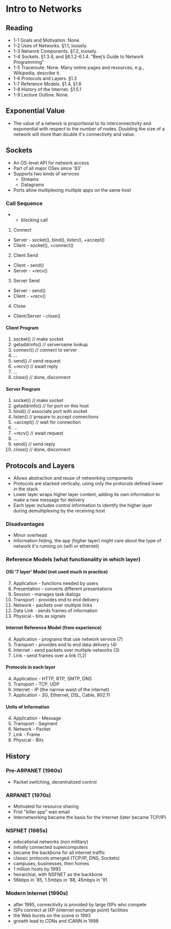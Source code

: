 # Intro to Networks

## Reading
*  1-1 Goals and Motivation. None.
*  1-2 Uses of Networks. §1.1, loosely. 
*  1-3 Network Components. §1.2, loosely. 
*  1-4 Sockets. §1.3.4, and §6.1.2-6.1.4. “Beej’s Guide to Network Programming” 
*  1-5 Traceroute. None. Many online pages and resources, e.g., Wikipedia, describe it. 
*  1-6 Protocols and Layers. §1.3 
*  1-7 Reference Models. §1.4, §1.6 
*  1-8 History of the Internet. §1.5.1 
*  1-9 Lecture Outline. None. 

## Exponential Value
- The value of a network is proportional to its interconnectivity and
  exponential with respect to the number of nodes. Doubling the size of a
  network will more than double it's connectivity and value.

## Sockets
- An OS-level API for network access
- Part of all major OSes since '83'
- Supports two kinds of services
  - Streams
  - Datagrams
- Ports allow multiplexing multiple apps on the same host

### Call Sequence
+ - blocking call

1. Connect
  * Server - socket(), bind(), listen(), +accept()
  * Client - socket(), +connect()
2. Client Send
  * Client - send()
  * Server - +recv()
3. Server Send
  * Server - send()
  * Client - +recv()
4. Close
  * Client/Server - close()

#### Client Program
1. socket()      // make socket
2. getaddrinfo() // servername lookup
3. connect()     // connect to server
4. ...
5. send()        // send request
6. +recv()        // await reply
7. ...
8. close()       // done, disconnect

#### Server Program
1. socket()      // make socket
2. getaddrinfo() // for port on this host
3. bind()        // associate port with socket
4. listen()      // prepare to accept connections
5. +accept()      // wait for connection
6. ...
7. +recv()        // await request
8. ...
9. send()        // send reply
10. close()       // done, disconnect

## Protocols and Layers
- Allows abstraction and reuse of networking components
- Protocols are stacked vertically, using only the protocols defined lower in
  the stack
- Lower layer wraps higher layer content, adding its own information to make a
  new message for delivery
- Each layer includes control information to identify the higher layer during
  demultiplexing by the receiving host

### Disadvantages
- Minor overhead
- Information hiding, the app (higher layer) might care about the type of
  network it's running on (wifi or ethernet) 

### Reference Models (what functionality in which layer)

#### OSI '7 layer' Model (not used much in practice)
7. Application  - functions needed by users
6. Presentation - converts different presentations
5. Session      - manages task dialogs
4. Transport    - provides end to end delivery
3. Network      - packets over multiple links
2. Data Link    - sends frames of information
1. Physical     - bits as signals

#### Internet Reference Model (from experience)
4. Application - programs that use network service (7)
3. Transport   - provides end to end data delivery (4)
2. Internet    - send packets over multiple networks (3)
1. Link        - send frames over a link (1,2)

#### Protocols in each layer
4. Application - HTTP, RTP, SMTP, DNS
3. Transport   - TCP, UDP
2. Internet    - IP (the narrow waist of the internet)
1. Application - 3G, Ethernet, DSL, Cable, 802.11

#### Units of Information
4. Application - Message
4. Transport   - Segment
3. Network     - Packet
2. Link        - Frame
1. Physical    - Bits

## History

### Pre-ARPANET (1960s)
- Packet switching, decentralized control

### ARPANET (1970s)
- Motivated for resource sharing
- Frist "killer app" was email
- Internetworking became the basis for the Internet (later became TCP/IP)

### NSFNET (1985s) 
- educational networks (non military)
- initially connected supercomputers
- became the backbone for all internet traffic
- classic protocols emerged (TCP/IP, DNS, Sockets)
- campuses, businesses, then homes
- 1 million hosts by 1993
- heirarchial, with NSFNET as the backbone
- 56kbps in '85, 1.5mbps in '88, 45mbps in '91

### Modern Internet (1990s) 
- after 1995, connectivity is provided by large ISPs who compete
- ISPs connect at IXP (internet exchange point) facilities
- the Web bursts on the scene in 1993
- growth lead to CDNs and ICANN in 1998



